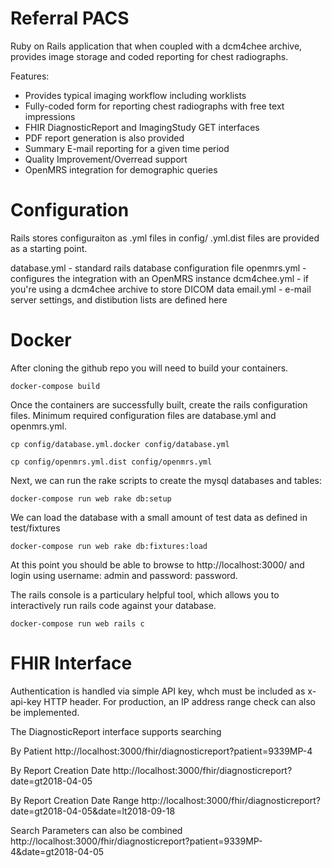 Referral PACS
=============
Ruby on Rails application that when coupled with a dcm4chee archive, provides image storage and coded reporting for chest radiographs.

Features:
- Provides typical imaging workflow including worklists
- Fully-coded form for reporting chest radiographs with free text impressions
- FHIR DiagnosticReport and ImagingStudy GET interfaces
- PDF report generation is also provided
- Summary E-mail reporting for a given time period
- Quality Improvement/Overread support
- OpenMRS integration for demographic queries

Configuration
=============
Rails stores configuraiton as .yml files in config/  .yml.dist files are provided as a starting point.  

database.yml - standard rails database configuration file
openmrs.yml - configures the integration with an OpenMRS instance
dcm4chee.yml - if you're using a dcm4chee archive to store DICOM data
email.yml - e-mail server settings, and distibution lists are defined here

Docker
======
After cloning the github repo you will need to build your containers.

`docker-compose build`

Once the containers are successfully built, create the rails configuration files.  Minimum required configuration files are database.yml and openmrs.yml.

`cp config/database.yml.docker config/database.yml`

`cp config/openmrs.yml.dist config/openmrs.yml`

Next, we can run the rake scripts to create the mysql databases and tables:

`docker-compose run web rake db:setup`

We can load the database with a small amount of test data as defined in test/fixtures

`docker-compose run web rake db:fixtures:load`

At this point you should be able to browse to http://localhost:3000/ and login using username: admin and password: password.

The rails console is a particulary helpful tool, which allows you to interactively run rails code against your database.

`docker-compose run web rails c`

FHIR Interface
==============
Authentication is handled via simple API key, whch must be included as x-api-key HTTP header.  For production, an IP address range check can also be implemented.

The DiagnosticReport interface supports searching

By Patient
http://localhost:3000/fhir/diagnosticreport?patient=9339MP-4

By Report Creation Date
http://localhost:3000/fhir/diagnosticreport?date=gt2018-04-05

By Report Creation Date Range
http://localhost:3000/fhir/diagnosticreport?date=gt2018-04-05&date=lt2018-09-18

Search Parameters can also be combined
http://localhost:3000/fhir/diagnosticreport?patient=9339MP-4&date=gt2018-04-05
